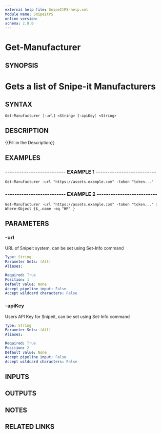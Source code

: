 ```yaml
---
external help file: SnipeItPS-help.xml
Module Name: SnipeItPS
online version: 
schema: 2.0.0
---
```


# Get-Manufacturer

## SYNOPSIS
# Gets a list of Snipe-it Manufacturers

## SYNTAX

```
Get-Manufacturer [-url] <String> [-apiKey] <String>
```

## DESCRIPTION
{{Fill in the Description}}

## EXAMPLES

### -------------------------- EXAMPLE 1 --------------------------
```
Get-Manufacturer -url "https://assets.example.com" -token "token..."
```

### -------------------------- EXAMPLE 2 --------------------------
```
Get-Manufacturer -url "https://assets.example.com" -token "token..." | Where-Object {$_.name -eq "HP" }
```

## PARAMETERS

### -url
URL of Snipeit system, can be set using Set-Info command

```yaml
Type: String
Parameter Sets: (All)
Aliases: 

Required: True
Position: 1
Default value: None
Accept pipeline input: False
Accept wildcard characters: False
```

### -apiKey
Users API Key for Snipeit, can be set using Set-Info command

```yaml
Type: String
Parameter Sets: (All)
Aliases: 

Required: True
Position: 2
Default value: None
Accept pipeline input: False
Accept wildcard characters: False
```

## INPUTS

## OUTPUTS

## NOTES

## RELATED LINKS

